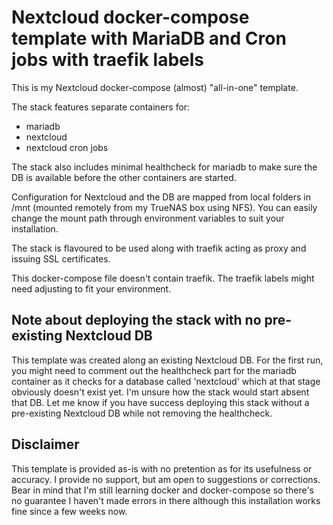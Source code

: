 # Nextcloud docker-compose template with MariaDB and Cron jobs with traefik labels

This is my Nextcloud docker-compose (almost) "all-in-one" template.

The stack features separate containers for:
- mariadb
- nextcloud
- nextcloud cron jobs

The stack also includes minimal healthcheck for mariadb to make sure the DB is available before the other containers are started.

Configuration for Nextcloud and the DB are mapped from local folders in /mnt (mounted remotely from my TrueNAS box using NFS). You can easily change the mount path through environment variables to suit your installation.

The stack is flavoured to be used along with traefik acting as proxy and issuing SSL certificates.

This docker-compose file doesn't contain traefik. The traefik labels might need adjusting to fit your environment.

## Note about deploying the stack with no pre-existing Nextcloud DB

This template was created along an existing Nextcloud DB. For the first run, you might need to comment out the healthcheck part for the mariadb container as it checks for a database called 'nextcloud' which at that stage obviously doesn't exist yet. I'm unsure how the stack would start absent that DB. Let me know if you have success deploying this stack without a pre-existing Nextcloud DB while not removing the healthcheck.

## Disclaimer

This template is provided as-is with no pretention as for its usefulness or accuracy. I provide no support, but am open to suggestions or corrections. Bear in mind that I'm still learning docker and docker-compose so there's no guarantee I haven't made errors in there although this installation works fine since a few weeks now.

